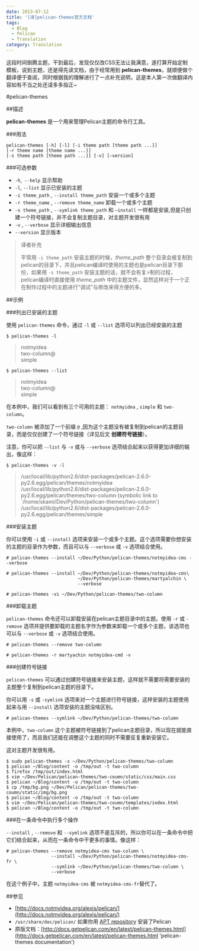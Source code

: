```yaml
---
date: 2013-07-12
title: '[译]pelican-themes官方文档'
tags:
  - Blog
  - Pelican
  - Translation
category: Translation
---
```


这段时间倒腾主题，干到最后，发现仅仅改CSS无法让我满意，遂打算开始定制模板，说到主题，还是得先读文档，由于经常用到 __pelican-themes__，就顺便做个翻译便于查阅，同时根据我的理解进行了一点补充说明，这是本人第一次做翻译内容如有不当之处还请多多指正~


#pelican-themes

##描述

 __pelican-themes__ 是一个用来管理Pelican主题的命令行工具。

###用法

    pelican-themes [-h] [-l] [-i theme path [theme path ...]]
    [-r theme name [theme name ...]]
    [-s theme path [theme path ...]] [-v] [–version]

###可选参数

- `-h`,` --help` 显示帮助
- `-l`, `--list` 显示已安装的主题
- `-i theme_path` , `--install theme_path` 安装一个或多个主题
- `-r theme_name` , `--remove theme_name` 卸载一个或多个主题
- `-s theme_path` , `--symlink theme_path` 和 `–install` 一样都是安装,但是只创建一个符号链接，并不会复制主题目录，对主题开发很有用
- `-v` , `--verbose` 显示详细输出信息
- `--version` 显示版本

> 译者补充
> 
> 平常用 `-i theme_path` 安装主题的时候，_theme\_path_ 整个目录会被复制到pelican的目录下，并且pelican编译时使用的主题也是pelican目录下那份，如果用 `-s theme_path` 安装主题的话，就不会有复>制的过程，pelican编译时直接使用 _theme\_path_ 中的主题文件，显然这样对于一个正在制作过程中的主题进行“调试”与修改来得方便的多。

##示例

###列出已安装的主题

使用 `pelican-themes` 命令，通过 `-l` 或 `--list` 选项可以列出已经安装的主题

    $ pelican-themes -l

> notmyidea  
> two-column@  
> simple  

    $ pelican-themes --list
> notmyidea  
> two-column@  
> simple  

在本例中，我们可以看到有三个可用的主题： `notmyidea` , `simple`  和 `two-column`。

 `two-column` 被添加了一个前缀 `@` ,因为这个主题没有被复制到pelican的主题目录，而是仅仅创建了一个符号链接（详见后文 __创建符号链接__）。

注意，你可以把 `--list` 与 `-v` 或与 `--verbose` 选项结合起来以获得更加详细的输出，像这样：

    $ pelican-themes -v -l

> /usr/local/lib/python2.6/dist-packages/pelican-2.6.0-py2.6.egg/pelican/themes/notmyidea  
> /usr/local/lib/python2.6/dist-packages/pelican-2.6.0-py2.6.egg/pelican/themes/two-column (symbolic link to `/home/skami/Dev/Python/pelican-themes/two-column')  
> /usr/local/lib/python2.6/dist-packages/pelican-2.6.0-py2.6.egg/pelican/themes/simple  

###安装主题

你可以使用 `-i` 或 `--install` 选项来安装一个或多个主题。这个选项需要你想安装的主题的目录作为参数，而且可以与 `--verbose` 或 `-v` 选项结合使用。

    # pelican-themes --install ~/Dev/Python/pelican-themes/notmyidea-cms --verbose

    # pelican-themes --install ~/Dev/Python/pelican-themes/notmyidea-cms\
                               ~/Dev/Python/pelican-themes/martyalchin \
                               --verbose

    # pelican-themes -vi ~/Dev/Python/pelican-themes/two-column

###卸载主题

 `pelican-themes` 命令还可以卸载安装在pelican主题目录中的主题。使用 `-r` 或 `-remove` 选项并提供要卸载的主题名字作为参数来卸载一个或多个主题，该选项也可以与 `--verbose` 或 `-v` 选项结合使用。

    # pelican-themes --remove two-column

</pre>

    # pelican-themes -r martyachin notmyidea-cmd -v

###创建符号链接

 `pelican-themes` 可以通过创建符号链接来安装主题，这样就不需要将需要安装的主题整个复制到pelican主题的目录下。

你可以用 `-s` 或 `-symlink` 选项来对一个主题进行符号链接，这样安装的主题使用起来与用 `--install` 选项安装的主题没啥区别。

    # pelican-themes --symlink ~/Dev/Python/pelican-themes/two-column

本例中，`two-column` 这个主题被符号链接到了pelican主题目录，所以现在就能直接使用了，而且我们还能在调整这个主题的同时不需要反复重新安装它。

这对主题开发很有用。

    $ sudo pelican-themes -s ~/Dev/Python/pelican-themes/two-column
    $ pelican ~/Blog/content -o /tmp/out -t two-column
    $ firefox /tmp/out/index.html
    $ vim ~/Dev/Pelican/pelican-themes/two-coumn/static/css/main.css
    $ pelican ~/Blog/content -o /tmp/out -t two-column
    $ cp /tmp/bg.png ~/Dev/Pelican/pelican-themes/two-coumn/static/img/bg.png
    $ pelican ~/Blog/content -o /tmp/out -t two-column
    $ vim ~/Dev/Pelican/pelican-themes/two-coumn/templates/index.html
    $ pelican ~/Blog/content -o /tmp/out -t two-column

###在一条命令中执行多个操作

`--install` , `--remove` 和 `--symlink` 选项不是互斥的，所以你可以在一条命令中把它们结合起来，从而在一条命令中干更多的事情。像这样：

    # pelican-themes --remove notmyidea-cms two-column \
                     --install ~/Dev/Python/pelican-themes/notmyidea-cms-fr \
                     --symlink ~/Dev/Python/pelican-themes/two-column \
                     --verbose

在这个例子中，主题 `notmyidea-cms` 被 `notmyidea-cms-fr`替代了。

##参见

- [http://docs.notmyidea.org/alexis/pelican/](http://docs.notmyidea.org/alexis/pelican/)
- `/usr/share/doc/pelican/` 如果你用 [APT repository](http://skami18.github.com/pelican-packages/) 安装了Pelican
- 原版文档：[http://docs.getpelican.com/en/latest/pelican-themes.html](http://docs.getpelican.com/en/latest/pelican-themes.html 'pelican-themes documentation')